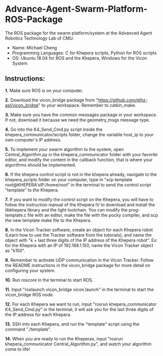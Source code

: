 # Advance-Agent-Swarm-Platform-ROS-Package
The ROS package for the swarm platform/system at the Advanced Agent Robotics Technology Lab of CMU.

- Name: Michael Cheng
- Programming Languages: C for Khepera scripts, Python for ROS scripts
- OS: Ubuntu 18.04 for ROS and the Khepera, Windows for the Vicon System

## Instructions:
**1.** Make sure ROS is on your computer.

**2.** Download the vicon_bridge package from "https://github.com/ethz-asl/vicon_bridge" to your workspace. Remember to catkin_make.

**3.** Make sure you have the common messages package in your workspace. If not, download it because we need the geometry_msgs message type.

**4.** Go into the K4_Send_Cmd.py script inside the khepera_communicator/scripts folder, change the variable host_ip to your own computer's IP address.

**5.** To implement your swarm algorithm to the system, open Central_Algorithm.py in the khepera_communicator folder with your favorite editor, and modify the content in the callback function, that is where your algorithms should be implemented.

**6.** If the khepera control script is not in the khepera already, navigate to the khepera_scripts folder on your computer, type in "scp template root@KHEPERA'sIP:/home/root" in the terminal to send the control script "template" to the Khepera.

**7.** If you want to modify the control script on the Khepera, you will have to follow the instruction manual of the Khepera IV to download and install the libkhepera library and the light toolchain. You can modify the prog-template.c file with an editor, make the file with the pocky compiler, and scp the new template make file to the Khepera.

**8.** In the Vicon Tracker software, create an object for each Khepera robot (Learn how to use the Tracker software from the tutorials), and name the object with "k + last three digits of the IP address of the Khepera robot". Ex: for the Khepera with an IP of 192.168.1.150, name the Vicon Tracker object as "k150".

**9.** Remember to activate UDP communication in the Vicon Tracker. Follow the README instructions in the vicon_bridge package for more detail on configuring your system.

**10.** Run roscore in the terminal to start ROS.

**11.** Input "roslaunch vicon_bridge vicon.launch" in the terminal to start the vicon_bridge ROS node.

**12.** For each Khepera we want to run, input "rosrun khepera_communicator K4_Send_Cmd.py" in the terminal, it will ask you for the last three digits of the IP address for each Khepera.

**13.** SSH into each Khepera, and run the "template" script using the command "./template".

**14.** When you are ready to run the Kheperas, input "rosrun khepera_communicator Central_Algorithm.py", and watch your algorithm come to life!
